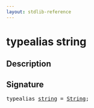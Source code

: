 ```yaml
---
layout: stdlib-reference
---
```


# typealias string

## Description



## Signature

<pre>
<span class='code_keyword'>typealias</span> <a href="string.md" class="code_type">string</a> = <a href="string-0/index.md" class="code_type">String</a>;
</pre>


<script>
// Fix .md links to .html when on ReadTheDocs
if (window.location.hostname.includes('readthedocs') || 
    window.location.hostname.includes('rtfd.io')) {
  document.addEventListener('DOMContentLoaded', function() {
    const links = document.querySelectorAll('a');
    links.forEach(link => {
      if (link.getAttribute('href') && link.getAttribute('href').endsWith('.md')) {
        link.href = link.href.replace(/\.md($|#|\?)/, '.html$1');
      }
    });
  });
}
</script>
